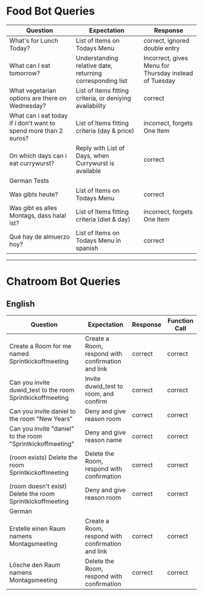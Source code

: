 # Food Bot Queries
|Question|Expectation|Response|
|--------|-----------|--------|
|What's for Lunch Today?|List of Items on Todays Menu|correct, ignored double entry|
|What can I eat tomorrow?|Understanding relative date, returning corresponding list |Incorrect, gives Menu for Thursday instead of Tuesday|
|What vegetarian options are there on Wednesday?|List of Items fitting criteria, or deniying availability|correct|
|What can i eat today if i don't want to spend more than 2 euros?|List of Items fitting criteria (day & price)|incorrect, forgets One Item|
|On which days can i eat currywurst?|Reply with List of Days, when Currywurst is available|correct|
|German Tests|||
|Was gibts heute?|List of Items on Todays Menu|correct|
|Was gibt es alles Montags, dass halal ist?|List of Items fitting criteria (diet & day)|incorrect, forgets One Item|
|Qué hay de almuerzo hoy?| List of Items on Todays Menu in spanish|correct|
---

# Chatroom Bot Queries
## English
|Question|Expectation|Response|Function Call|
|--------|-----------|--------|-------------|
|Create a Room for me named Sprintkickoffmeeting|Create a Room, respond with confirmation and link|correct|correct|
|Can you invite duwid_test to the room Sprintkickoffmeeting|Invite duwid_test to room, and confirm|correct|correct|
|Can you invite daniel to the room "New Years"|Deny and give reason room|correct|correct|
|Can you invite "daniel" to the room "Sprintkickoffmeeting"|Deny and give reason name|correct|correct|
|(room exists) Delete the room Sprintkickoffmeeting|Delete the Room, respond with confirmation|correct|correct|
|(room doesn't exist) Delete the room Sprintkickoffmeeting|Deny and give reason room|correct|correct|
|German||||
|Erstelle einen Raum namens Montagsmeeting|Create a Room, respond with confirmation and link|correct|correct|
|Lösche den Raum namens Montagsmeeting|Delete the Room, respond with confirmation|correct|correct|